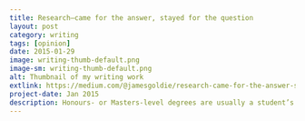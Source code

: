 ```yaml
---
title: Research—came for the answer, stayed for the question
layout: post
category: writing
tags: [opinion]
date: 2015-01-29
image: writing-thumb-default.png
image-sm: writing-thumb-default.png
alt: Thumbnail of my writing work
extlink: https://medium.com/@jamesgoldie/research-came-for-the-answer-stayed-for-the-question-79f6be1e5ae
project-date: Jan 2015
description: Honours- or Masters-level degrees are usually a student’s first real research experience. People come to research for many reasons—because they like the subject matter, because they like the equipment or just because they enjoy the process of investigation. I certainly didn’t begin a research career for the latter. Surprisingly, nobody told me that the best thing about research would be being proven wrong.
---
```

